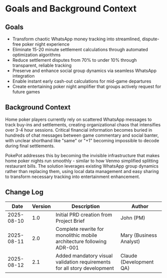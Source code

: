 # Goals and Background Context

## Goals
- Transform chaotic WhatsApp money tracking into streamlined, dispute-free poker night experience
- Eliminate 15-20 minute settlement calculations through automated optimization algorithms  
- Reduce settlement disputes from 70% to under 10% through transparent, reliable tracking
- Preserve and enhance social group dynamics via seamless WhatsApp integration
- Enable instant early cash-out calculations for mid-game departures
- Create entertaining poker night amplifier that groups actively request for future games

## Background Context

Home poker players currently rely on scattered WhatsApp messages to track buy-ins and settlements, creating organizational chaos that intensifies over 3-4 hour sessions. Critical financial information becomes buried in hundreds of chat messages between game commentary and social banter, with unclear shorthand like "same" or "+1" becoming impossible to decode during final settlements.

PokePot addresses this by becoming the invisible infrastructure that makes home poker nights run smoothly - similar to how Venmo simplified splitting restaurant bills. The solution leverages existing WhatsApp group dynamics rather than replacing them, using local data management and easy sharing to transform necessary tracking into entertainment enhancement.

## Change Log
| Date | Version | Description | Author |
|------|---------|-------------|---------|
| 2025-08-10 | 1.0 | Initial PRD creation from Project Brief | John (PM) |
| 2025-08-11 | 2.0 | Complete rewrite for monolithic mobile architecture following ADR-001 | Mary (Business Analyst) |
| 2025-08-12 | 2.1 | Added mandatory visual validation requirements for all story development | Claude (Development QA) |
